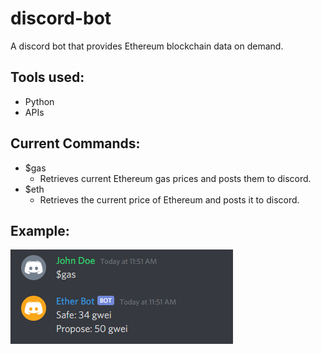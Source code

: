 # discord-bot

A discord bot that provides Ethereum blockchain data on demand.

## Tools used:
* Python
* APIs

## Current Commands:
* $gas
    * Retrieves current Ethereum gas prices and posts them to discord.
* $eth
    * Retrieves the current price of Ethereum and posts it to discord.

## Example: 

!["Example bot command: $gas"](images/command_gas.PNG "Example bot command and response")
